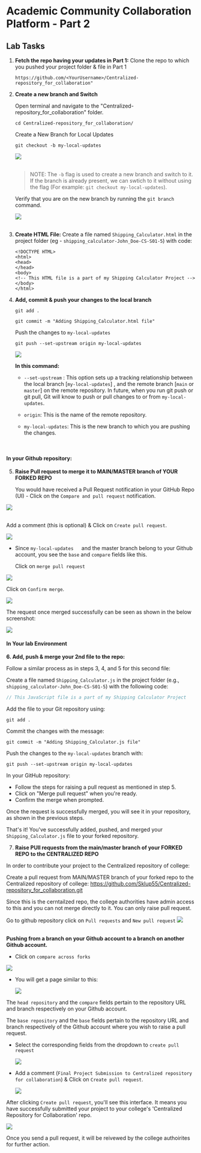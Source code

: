 # Academic Community Collaboration Platform - Part 2


## Lab Tasks

1. **Fetch the repo having your updates in Part 1:**
   Clone the repo to which you pushed your project folder & file in Part 1   
   ```
   https://github.com/<YourUsername>/Centralized-repository_for_collaboration"
   ```

2. **Create a new branch and Switch**

   Open terminal and navigate to the "Centralized-repository_for_collaboration" folder. 
   ```
   cd Centralized-repository_for_collaboration/
   ```

   Create a New Branch for Local Updates
   ```
   git checkout -b my-local-updates
   ```
   <img src="./images/new-branch-switch.png" /> <br> <br>

   > NOTE:  The `-b` flag  is used to create a new branch and switch to it. If the branch is already present, we can swtich to it without using the flag (For example: `git checkout my-local-updates`).

   Verify that you are on the new branch by running the `git branch` command.

   <img src="./images/new-branch-confirmation.png" /> <br> <br>


3. **Create HTML File:**
   Create a file named `Shipping_Calculator.html` in the project folder  (eg - `shipping_calculator-John_Doe-CS-S01-5`) with code:
   ```
   <!DOCTYPE HTML>
   <html>
   <head>
   </head>
   <body>
   <!-- This HTML file is a part of my Shipping Calculator Project -->
   </body>
   </html>
   ```


4. **Add, commit & push your changes to the local branch**

   ```
   git add .
   ```

   ```
   git commit -m "Adding Shipping_Calculator.html file"
   ```

   Push the changes to `my-local-updates`

   ```
   git push --set-upstream origin my-local-updates
   ```
   <img src="./images/pushed_to_my-local-updates.png" /> <br>

   **In this command:**

   - `--set-upstream` : This option sets up a tracking relationship between the local branch [`my-local-updates`] , and the remote branch [`main` or `master`] on the remote repository. In future, when you run git push or git pull, Git will know to push or pull changes to or from `my-local-updates`.

   - `origin`: This is the name of the remote repository.

   - `my-local-updates`: This is the new branch to which you are pushing the changes.

   <br>

#### In your Github repository:

5. **Raise Pull request to merge it to MAIN/MASTER branch of YOUR FORKED REPO**

   You would have received a Pull Request notification in your GitHub Repo (UI) - Click on the `Compare and pull request` notification.

<img src="./images/pull-req-notification.png" /> <br> <br>

   Add a comment (this is optional) & Click on `Create pull request`.

<img src="./images/create-pull-request.png" /> <br>

- Since `my-local-updates	`and the master branch  belong to your Github account, you see the `base` and `compare` fields like this.

   Click on `merge pull request`

<img src="./images/merge-pull-request.png" /> <br>

   Click on `Confirm merge`.

<img src="./images/confirm-merge-request.png" /> <br>

   The request once merged successfully can be seen as shown in the below screenshot:

<img src="./images/merge--successful.png" /> <br>


#### In Your lab Environment

**6. Add, push & merge your 2nd file to the repo:**

   Follow a similar process as in steps 3, 4, and 5 for this second file:

   Create a file named `Shipping_Calculator.js` in the project folder (e.g., `shipping_calculator-John_Doe-CS-S01-5`) with the following code:

   ```javascript
   // This JavaScript file is a part of my Shipping Calculator Project
   ```

   Add the file to your Git repository using:

   ```
   git add .
   ```

   Commit the changes with the message:

   ```
   git commit -m "Adding Shipping_Calculator.js file"
   ```

   Push the changes to the `my-local-updates` branch with:

   ```
   git push --set-upstream origin my-local-updates
   ```

   In your GitHub repository:

   - Follow the steps for raising a pull request as mentioned in step 5.
   - Click on "Merge pull request" when you're ready.
   - Confirm the merge when prompted.

Once the request is successfully merged, you will see it in your repository, as shown in the previous steps.

That's it! You've successfully added, pushed, and merged your `Shipping_Calculator.js` file to your forked repository.


7. **Raise PUll requests from the main/master branch of your FORKED REPO to the CENTRALIZED REPO**

In order to contribute your project to the Centralized repository of college:

Create a pull request from MAIN/MASTER branch of your forked repo to the Centralized repository of college: https://github.com/Sklup55/Centralized-repository_for_collaboration.git

Since this is the cerntailzed repo, the college authorities have admin access to this and you can not merge directly to it. You can only raise pull request.

Go to github repository click on `Pull requests` and `New pull request` 
   <img src="./images/raise-new-pull-req.png" /> <br> <br>


<b> Pushing from a branch on your Github account to a branch on another Github account. </b> 

-  Click on `compare across forks`

<img src="https://cf-courses-data.s3.us.cloud-object-storage.appdomain.cloud/IBM-CD0131EN-SkillsNetwork/labs/project/images/compare-across-forks-01.png" /> <br>

- You will get a page similar to this:

   <img src="./images/create-pull-request-ui.png" /> <br>

The `head repository` and the `compare` fields pertain to the repository URL and branch respectively on your Github account.

The `base repository` and the `base` fields pertain to the repository URL and branch respectively of the Github account where you wish to raise a pull request.

- Select the corresponding fields from the dropdown to `create pull request`

   <img src="./images/create-pull-request-ui.png" /> <br>

- Add a comment (`Final Project Submission to Centralized repository for collaboration`) & Click on `Create pull request`.

   <img src="./images/open-pull-request.png" /> <br>

After clicking `Create pull request`, you'll see this interface. It means you have successfully submitted your project to your college's 'Centralized Repository for Collaboration' repo. 

   <img src="./images/success-pull-request.png" /> <br>
   
Once you send a pull request, it will be reivewed by the college authoirites for further action.


